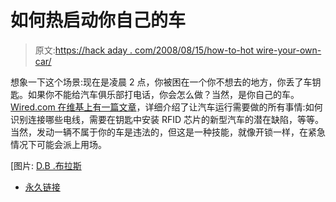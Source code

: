 # 如何热启动你自己的车

> 原文:[https://hack aday . com/2008/08/15/how-to-hot wire-your-own-car/](https://hackaday.com/2008/08/15/how-to-hotwire-your-own-car/)

想象一下这个场景:现在是凌晨 2 点，你被困在一个你不想去的地方，你丢了车钥匙。如果你不能给汽车俱乐部打电话，你会怎么做？当然，是你自己的车。[Wired.com 在维基上有一篇文章](http://howto.wired.com/wiki/Hot_Wire_Your_Car)，详细介绍了让汽车运行需要做的所有事情:如何识别连接哪些电线，需要在钥匙中安装 RFID 芯片的新型汽车的潜在缺陷，等等。当然，发动一辆不属于你的车是违法的，但这是一种技能，就像开锁一样，在紧急情况下可能会派上用场。

[图片: [D.B .布拉斯](http://www.flickr.com/photos/pesotum/171929330/)

*   [永久链接](http://howto.wired.com/wiki/Hot_Wire_Your_Car)